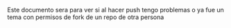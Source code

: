 Este documento sera para ver si al hacer push tengo problemas o ya fue un tema con permisos de fork de un repo de otra persona